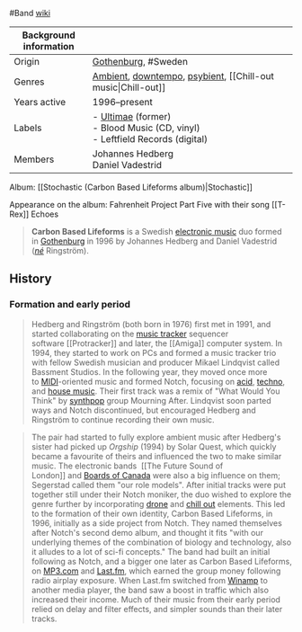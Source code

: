 #Band
[wiki](https://en.wikipedia.org/wiki/Carbon_Based_Lifeforms "Carbon Based Lifeforms")

|Background information|   |
|---|---|
|Origin|[Gothenburg](https://en.wikipedia.org/wiki/Gothenburg "Gothenburg"), #Sweden|
|Genres|[Ambient](https://en.wikipedia.org/wiki/Ambient_music "Ambient music"), [downtempo](https://en.wikipedia.org/wiki/Downtempo "Downtempo"), [psybient](https://en.wikipedia.org/wiki/Psybient "Psybient"), [[Chill-out music\|Chill-out]]
|Years active|1996–present|
|Labels|- [Ultimae](https://en.wikipedia.org/wiki/Ultimae_Records "Ultimae Records") (former)<br>- Blood Music (CD, vinyl)<br>- Leftfield Records (digital)|
|Members|Johannes Hedberg  <br>Daniel Vadestrid|

Album: [[Stochastic (Carbon Based Lifeforms album)|Stochastic]]

Appearance on the album: Fahrenheit Project Part Five with their song [[T-Rex]] Echoes

> **Carbon Based Lifeforms** is a Swedish [electronic music](https://en.wikipedia.org/wiki/Electronic_music "Electronic music") duo formed in [Gothenburg](https://en.wikipedia.org/wiki/Gothenburg "Gothenburg") in 1996 by Johannes Hedberg and Daniel Vadestrid (_[né](https://en.wikipedia.org/wiki/N%C3%A9 "Né")_ Ringström).

## History
### Formation and early period
> Hedberg and Ringström (both born in 1976) first met in 1991, and started collaborating on the [music tracker](https://en.wikipedia.org/wiki/Music_tracker "Music tracker") sequencer software [[Protracker]] and later, the [[Amiga]] computer system. In 1994, they started to work on PCs and formed a music tracker trio with fellow Swedish musician and producer Mikael Lindqvist called Bassment Studios. In the following year, they moved once more to [MIDI](https://en.wikipedia.org/wiki/MIDI "MIDI")-oriented music and formed Notch, focusing on [acid](https://en.wikipedia.org/wiki/Acid_house "Acid house"), [techno](https://en.wikipedia.org/wiki/Techno "Techno"), and [house music](https://en.wikipedia.org/wiki/House_music "House music"). Their first track was a remix of "What Would You Think" by [synthpop](https://en.wikipedia.org/wiki/Synthpop "Synthpop") group Mourning After. Lindqvist soon parted ways and Notch discontinued, but encouraged Hedberg and Ringström to continue recording their own music.

> The pair had started to fully explore ambient music after Hedberg's sister had picked up _Orgship_ (1994) by Solar Quest, which quickly became a favourite of theirs and influenced the two to make similar music. The electronic bands  [[The Future Sound of London]] and [Boards of Canada](https://en.wikipedia.org/wiki/Boards_of_Canada "Boards of Canada") were also a big influence on them; Segerstad called them "our role models". After initial tracks were put together still under their Notch moniker, the duo wished to explore the genre further by incorporating [drone](https://en.wikipedia.org/wiki/Drone_music "Drone music") and [chill out](https://en.wikipedia.org/wiki/Chill-out_music "Chill-out music") elements. This led to the formation of their own identity, Carbon Based Lifeforms, in 1996, initially as a side project from Notch. They named themselves after Notch's second demo album, and thought it fits "with our underlying themes of the combination of biology and technology, also it alludes to a lot of sci-fi concepts." The band had built an initial following as Notch, and a bigger one later as Carbon Based Lifeforms, on [MP3.com](https://en.wikipedia.org/wiki/MP3.com "MP3.com") and [Last.fm](https://en.wikipedia.org/wiki/Last.fm "Last.fm"), which earned the group money following radio airplay exposure. When Last.fm switched from [Winamp](https://en.wikipedia.org/wiki/Winamp "Winamp") to another media player, the band saw a boost in traffic which also increased their income. Much of their music from their early period relied on delay and filter effects, and simpler sounds than their later tracks.


